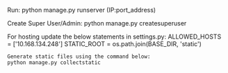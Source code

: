 
Run: python manage.py runserver (IP:port_address)

Create Super User/Admin: python manage.py createsuperuser

For hosting update the below statements in settings.py:
    ALLOWED_HOSTS = ['10.168.134.248']
    STATIC_ROOT = os.path.join(BASE_DIR, 'static')

    Generate static files using the command below:
    python manage.py collectstatic